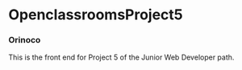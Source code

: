# OpenclassroomsProject5

### Orinoco ###

This is the front end for Project 5 of the Junior Web Developer path.
